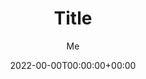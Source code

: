 ---
title: "Title"
date: 2022-00-00T00:00:00+00:00
tags: ["日本語"]
author: "Me"
showToc: true
TocOpen: false
draft: false
hidemeta: false
comments: true
description: ""
disableShare: true
disableHLJS: false
hideSummary: false
searchHidden: true
ShowReadingTime: false
ShowBreadCrumbs: true
ShowPostNavLinks: false
ShowRssButtonInSectionTermList: true
UseHugoToc: true
# cover:
#     image: "<image path/url>"
#     alt: "<alt text>"
#     caption: "<text>"
#     relative: false
#     hidden: true
editPost:
    URL: "https://github.com/aibazhang/blog/tree/master/content"
    Text: "Suggest Changes"
    appendFilePath: true
---
